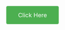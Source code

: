 <p align="center">
  <a href="https://www.youtube.com/watch?v=dQw4w9WgXcQ&list=RDEMt6MUSQI0t_Ts2EDUDWGRhQ&start_radio=1&ab_channel=RickAstley" style="background-color: #4CAF50; border: none; color: white; padding: 15px 32px; text-align: center; text-decoration: none; display: inline-block; font-size: 16px; margin: 4px 2px; cursor: pointer; border-radius: 4px;">
    Click Here
  </a>
</p>
